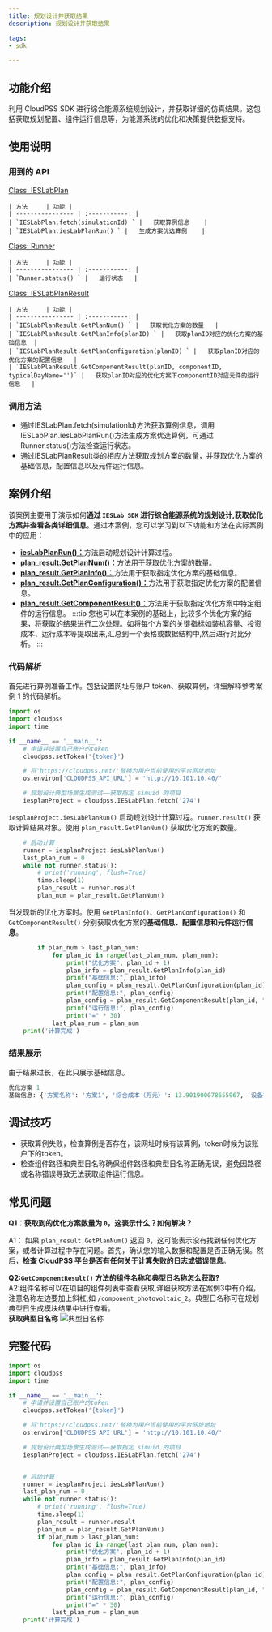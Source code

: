 ```yaml
---
title: 规划设计并获取结果
description: 规划设计并获取结果

tags:
- sdk

---
```


## 功能介绍

利用 CloudPSS SDK 进行综合能源系统规划设计，并获取详细的仿真结果。这包括获取规划配置、组件运行信息等，为能源系统的优化和决策提供数据支持。

## 使用说明

### 用到的 API


[Class: IESLabPlan](../../../70-api/50-ieslab/index.md#class-ieslabsimulation) 

    | 方法     | 功能 | 
    | ---------------- | :-----------: | 
    | `IESLabPlan.fetch(simulationId) ` |   获取算例信息    |
    | `IESLabPlan.iesLabPlanRun() ` |   生成方案优选算例    |

[Class: Runner](../../../70-api/50-ieslab/index.md#class-ieslabsimulation) 

    | 方法     | 功能 | 
    | ---------------- | :-----------: | 
    | `Runner.status() ` |   运行状态   |
    
[Class: IESLabPlanResult](../../../70-api/50-ieslab/index.md#class-ieslabsimulation) 

    | 方法     | 功能 | 
    | ---------------- | :-----------: | 
    | `IESLabPlanResult.GetPlanNum() ` |   获取优化方案的数量   |
    | `IESLabPlanResult.GetPlanInfo(planID) ` |   获取planID对应的优化方案的基础信息  |
    | `IESLabPlanResult.GetPlanConfiguration(planID) ` |   获取planID对应的优化方案的配置信息   |
    | `IESLabPlanResult.GetComponentResult(planID, componentID, typicalDayName='')` |   获取planID对应的优化方案下componentID对应元件的运行信息   |


### 调用方法
+ 通过IESLabPlan.fetch(simulationId)方法获取算例信息，调用IESLabPlan.iesLabPlanRun()方法生成方案优选算例，可通过Runner.status()方法检查运行状态。
+ 通过IESLabPlanResult类的相应方法获取规划方案的数量，并获取优化方案的基础信息，配置信息以及元件运行信息。


## 案例介绍
该案例主要用于演示如何**通过 `IESLab SDK` 进行综合能源系统的规划设计,获取优化方案并查看各类详细信息**。通过本案例，您可以学习到以下功能和方法在实际案例中的应用：
- [**iesLabPlanRun()：**](https://sdk-directory.com/api/cloudpss/setToken)方法启动规划设计计算过程。
- [**plan_result.GetPlanNum()：**](https://sdk-directory.com/api/cloudpss/setToken)方法用于获取优化方案的数量。
- [**plan_result.GetPlanInfo()：**](https://sdk-directory.com/api/cloudpss/setToken)方法用于获取指定优化方案的基础信息。
- [**plan_result.GetPlanConfiguration()：**](https://sdk-directory.com/api/cloudpss/setToken)方法用于获取指定优化方案的配置信息。
- [**plan_result.GetComponentResult()：**](https://sdk-directory.com/api/cloudpss/setToken)方法用于获取指定优化方案中特定组件的运行信息。
:::tip
您也可以在本案例的基础上，比较多个优化方案的结果，将获取的结果进行二次处理。如将每个方案的关键指标如装机容量、投资成本、运行成本等提取出来,汇总到一个表格或数据结构中,然后进行对比分析。
:::

### 代码解析
首先进行算例准备工作。包括设置网址与账户 token、获取算例，详细解释参考案例 1 的代码解析。
```python
import os
import cloudpss
import time

if __name__ == '__main__':
    # 申请并设置自己账户的token
    cloudpss.setToken('{token}')  

    # 将'https://cloudpss.net/'替换为用户当前使用的平台网址地址
    os.environ['CLOUDPSS_API_URL'] = 'http://10.101.10.40/'

    # 规划设计典型场景生成测试——获取指定 simuid 的项目
    iesplanProject = cloudpss.IESLabPlan.fetch('274')
```
`iesplanProject.iesLabPlanRun()` 启动规划设计计算过程。`runner.result()` 获取计算结果对象。使用 `plan_result.GetPlanNum()` 获取优化方案的数量。
```python
    # 启动计算
    runner = iesplanProject.iesLabPlanRun()
    last_plan_num = 0
    while not runner.status():
        # print('running', flush=True)
        time.sleep(1)
        plan_result = runner.result
        plan_num = plan_result.GetPlanNum()
```
当发现新的优化方案时。使用 `GetPlanInfo()`、`GetPlanConfiguration()` 和`GetComponentResult()` 分别获取优化方案的**基础信息、配置信息和元件运行信息**。
```python
        if plan_num > last_plan_num:
            for plan_id in range(last_plan_num, plan_num):
                print("优化方案", plan_id + 1)
                plan_info = plan_result.GetPlanInfo(plan_id)
                print("基础信息:", plan_info)
                plan_config = plan_result.GetPlanConfiguration(plan_id)
                print("配置信息:", plan_config)
                plan_config = plan_result.GetComponentResult(plan_id, "/component_photovoltaic_2", "1月典型日1")
                print("运行信息:", plan_config)
                print("=" * 30)
            last_plan_num = plan_num
    print('计算完成')
```

### 结果展示
由于结果过长，在此只展示基础信息。
```python
优化方案 1
基础信息: {'方案名称': '方案1', '综合成本（万元）': 13.901900078655967, '设备投资费用（万元）': 256.0, '设备年维护费用（万元）': 0.0, '年销售收入（万元）': 38.34719707186584, '年运营支出（万元）': 1.1019000786559667, '年CO2排放（吨）': 0.0, '年电负荷（kWh）': 840903.6702350642, '年热负荷（kWh）': 0.0, '年冷负荷（kWh）': 0.0}

```

## 调试技巧
+ 获取算例失败，检查算例是否存在，该网址时候有该算例，token时候为该账户下的token。
+ 检查组件路径和典型日名称确保组件路径和典型日名称正确无误，避免因路径或名称错误导致无法获取组件运行信息。

## 常见问题
**Q1：获取到的优化方案数量为 `0`，这表示什么？如何解决？**

A1： 如果 `plan_result.GetPlanNum()` 返回 `0`，这可能表示没有找到任何优化方案，或者计算过程中存在问题。首先，确认您的输入数据和配置是否正确无误。然后，**检查 CloudPSS 平台是否有任何关于计算失败的日志或错误信息**。

**Q2:`GetComponentResult()` 方法的组件名称和典型日名称怎么获取?**  
A2:组件名称可以在项目的组件列表中查看获取,详细获取方法在案例3中有介绍，注意名称左边要加上斜杠,如 `/component_photovoltaic_2`。典型日名称可在规划典型日生成模块结果中进行查看。  
**获取典型日名称**
![典型日名称](./typical_day_name.png "典型日名称")

## 完整代码
```python
import os
import cloudpss
import time

if __name__ == '__main__':
    # 申请并设置自己账户的token
    cloudpss.setToken('{token}')  

    # 将'https://cloudpss.net/'替换为用户当前使用的平台网址地址
    os.environ['CLOUDPSS_API_URL'] = 'http://10.101.10.40/'

    # 规划设计典型场景生成测试——获取指定 simuid 的项目
    iesplanProject = cloudpss.IESLabPlan.fetch('274')


    # 启动计算
    runner = iesplanProject.iesLabPlanRun()
    last_plan_num = 0
    while not runner.status():
        # print('running', flush=True)
        time.sleep(1)
        plan_result = runner.result
        plan_num = plan_result.GetPlanNum()
        if plan_num > last_plan_num:
            for plan_id in range(last_plan_num, plan_num):
                print("优化方案", plan_id + 1)
                plan_info = plan_result.GetPlanInfo(plan_id)
                print("基础信息:", plan_info)
                plan_config = plan_result.GetPlanConfiguration(plan_id)
                print("配置信息:", plan_config)
                plan_config = plan_result.GetComponentResult(plan_id, "/component_photovoltaic_2", "1月典型日1")
                print("运行信息:", plan_config)
                print("=" * 30)
            last_plan_num = plan_num
    print('计算完成')
```